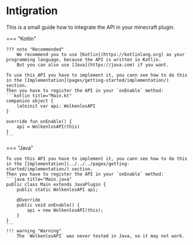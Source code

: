 # Intigration 
This is a small guide how to integrate the API in your minecraft plugin. 

=== "Kotlin"

    ??? note "Recommended"
        We recommend you to use [Kotlin](https://kotlinlang.org) as your programming language, because the API is written in Kotlin.
        But you can also use [Java](https://java.com) if you want.

    To use this API you have to implement it, you cann see how to do this in the [Implementation](pages/getting-started/implementation/) section.
    Then you have to register the API in your `onEnable` method:
    ```kotlin title="Main.kt"
    companion object {
        lateinit var api: WolkenlosAPI
    }
    
    override fun onEnable() {
        api = WolkenlosAPI(this)
    }
    ```

=== "Java"

    To use this API you have to implement it, you cann see how to do this in the [Implementation](../../../pages/getting-started/implementation/) section.
    Then you have to register the API in your `onEnable` method:
    ```java title="Main.java"
    public class Main extends JavaPlugin {
        public static WolkenlosAPI api;
    
        @Override
        public void onEnable() {
            api = new WolkenlosAPI(this);
        }
    }
    ```
    !!! warning "Warning"
        The `WolkenlosAPI` was never tested in Java, so it may not work.
